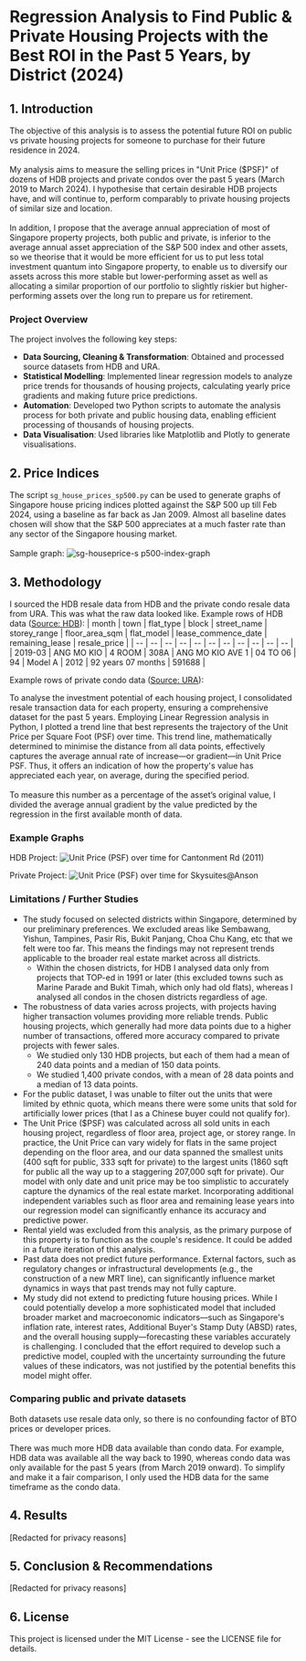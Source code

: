 # Regression Analysis to Find Public & Private Housing Projects with the Best ROI in the Past 5 Years, by District (2024)

## 1. Introduction
The objective of this analysis is to assess the potential future ROI on public vs private housing projects for someone to purchase for their future residence in 2024.\
\
My analysis aims to measure the selling prices in "Unit Price ($PSF)" of dozens of HDB projects and private condos over the past 5 years (March 2019 to March 2024). I hypothesise that certain desirable HDB projects have, and will continue to, perform comparably to private housing projects of similar size and location.\
\
In addition, I propose that the average annual appreciation of most of Singapore property projects, both public and private, is inferior to the average annual asset appreciation of the S&P 500 index and other assets, so we theorise that it would be more efficient for us to put less total investment quantum into Singapore property, to enable us to diversify our assets across this more stable but lower-performing asset as well as allocating a similar proportion of our portfolio to slightly riskier but higher-performing assets over the long run to prepare us for retirement.


### Project Overview
The project involves the following key steps:

- **Data Sourcing, Cleaning & Transformation**: Obtained and processed source datasets from HDB and URA.
- **Statistical Modelling**: Implemented linear regression models to analyze price trends for thousands of housing projects, calculating yearly price gradients and making future price predictions.
- **Automation**: Developed two Python scripts to automate the analysis process for both private and public housing data, enabling efficient processing of thousands of housing projects.
- **Data Visualisation**: Used libraries like Matplotlib and Plotly to generate visualisations.

## 2. Price Indices

The script `sg_house_prices_sp500.py` can be used to generate graphs of Singapore house pricing indices plotted against the S&P 500 up till Feb 2024, using a baseline as far back as Jan 2009. Almost all baseline dates chosen will show that the S&P 500 appreciates at a much faster rate than any sector of the Singapore housing market. \
\
Sample graph:
![sg-houseprice-s p500-index-graph](https://github.com/letitia/sghousingprices2024/assets/1286070/fffb7f22-a8e1-48a8-b06c-350c6044701a)


## 3. Methodology

I sourced the HDB resale data from HDB and the private condo resale data from URA. This was what the raw data looked like.
Example rows of HDB data ([Source: HDB](https://beta.data.gov.sg/collections/189/datasets/d_ebc5ab87086db484f88045b47411ebc5/view)):
| month | town | flat_type | block | street_name | storey_range | floor_area_sqm | flat_model | lease_commence_date | remaining_lease | resale_price |
| -- | -- | -- | -- | -- | -- | -- | -- | -- | -- | -- |
| 2019-03 | ANG MO KIO | 4 ROOM | 308A | ANG MO KIO AVE 1 | 04 TO 06 | 94 | Model A | 2012 | 92 years 07 months | 591688 |

Example rows of private condo data ([Source: URA](https://www.ura.gov.sg/property-market-information/pmiResidentialTransactionSearch)):

To analyse the investment potential of each housing project, I consolidated resale transaction data for each property, ensuring a comprehensive dataset for the past 5 years. Employing Linear Regression analysis in Python, I plotted a trend line that best represents the trajectory of the Unit Price per Square Foot (PSF) over time. This trend line, mathematically determined to minimise the distance from all data points, effectively captures the average annual rate of increase—or gradient—in Unit Price PSF. Thus, it offers an indication of how the property's value has appreciated each year, on average, during the specified period.\
\
To measure this number as a percentage of the asset’s original value, I divided the average annual gradient by the value predicted by the regression in the first available month of data.

### Example Graphs
HDB Project:
![Unit Price (PSF) over time for Cantonment Rd (2011)](https://github.com/letitia/sghousingprices2024/assets/1286070/90d525bb-eeb5-4c0e-9c04-656fc145a3bc)


Private Project:
![Unit Price (PSF) over time for Skysuites@Anson](https://github.com/letitia/sghousingprices2024/assets/1286070/1756f36a-2474-4dcc-b222-00ed4df4d95c)


### Limitations / Further Studies
- The study focused on selected districts within Singapore, determined by our preliminary preferences. We excluded areas like Sembawang, Yishun, Tampines, Pasir Ris, Bukit Panjang, Choa Chu Kang, etc that we felt were too far. This means the findings may not represent trends applicable to the broader real estate market across all districts.
  - Within the chosen districts, for HDB I analysed data only from projects that TOP-ed in 1991 or later (this excluded towns such as Marine Parade and Bukit Timah, which only had old flats), whereas I analysed all condos in the chosen districts regardless of age.
- The robustness of data varies across projects, with projects having higher transaction volumes providing more reliable trends. Public housing projects, which generally had more data points due to a higher number of transactions, offered more accuracy compared to private projects with fewer sales.
  - We studied only 130 HDB projects, but each of them had a mean of 240 data points and a median of 150 data points.
  - We studied 1,400 private condos, with a mean of 28 data points and a median of 13 data points.
- For the public dataset, I was unable to filter out the units that were limited by ethnic quota, which means there were some units that sold for artificially lower prices (that I as a Chinese buyer could not qualify for).
- The Unit Price ($PSF) was calculated across all sold units in each housing project, regardless of floor area, project age, or storey range. In practice, the Unit Price can vary widely for flats in the same project depending on the floor area, and our data spanned the smallest units (400 sqft for public, 333 sqft for private) to the largest units (1860 sqft for public all the way up to a staggering 207,000 sqft for private). Our model with only date and unit price may be too simplistic to accurately capture the dynamics of the real estate market. Incorporating additional independent variables such as floor area and remaining lease years into our regression model can significantly enhance its accuracy and predictive power.
- Rental yield was excluded from this analysis, as the primary purpose of this property is to function as the couple's residence. It could be added in a future iteration of this analysis.
- Past data does not predict future performance. External factors, such as regulatory changes or infrastructural developments (e.g., the construction of a new MRT line), can significantly influence market dynamics in ways that past trends may not fully capture. 
- My study did not extend to predicting future housing prices. While I could potentially develop a more sophisticated model that included broader market and macroeconomic indicators—such as Singapore's inflation rate, interest rates, Additional Buyer's Stamp Duty (ABSD) rates, and the overall housing supply—forecasting these variables accurately is challenging. I concluded that the effort required to develop such a predictive model, coupled with the uncertainty surrounding the future values of these indicators, was not justified by the potential benefits this model might offer.


### Comparing public and private datasets
Both datasets use resale data only, so there is no confounding factor of BTO prices or developer prices.\
\
There was much more HDB data available than condo data. For example, HDB data was available all the way back to 1990, whereas condo data was only available for the past 5 years (from March 2019 onward). To simplify and make it a fair comparison, I only used the HDB data for the same timeframe as the condo data.

## 4. Results
[Redacted for privacy reasons]

## 5. Conclusion & Recommendations
[Redacted for privacy reasons]

## 6. License
This project is licensed under the MIT License - see the LICENSE file for details.
